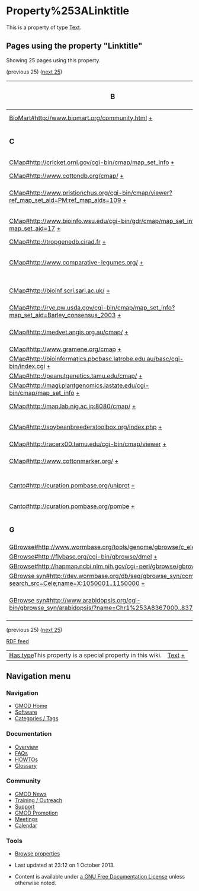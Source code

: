 



<span id="top"></span>




# <span dir="auto">Property%253ALinktitle</span>









This is a property of type
[Text](Special%253ATypes/Text "Special%253ATypes/Text").

  
<span id="SMWResults"></span>



## Pages using the property "Linktitle"

Showing 25 pages using this property.

(previous 25) ([next
25](http://gmod.org/mediawiki/index.php?title=Property%253ALinktitle&from=GBrowse+syn#SMWResults#SMWResults "Property%253ALinktitle"))

<table style="width: 100%; ">
<colgroup>
<col style="width: 50%" />
<col style="width: 50%" />
</colgroup>
<thead>
<tr class="header">
<th class="smwpropname"><h3 id="b">B</h3></th>
<th></th>
</tr>
</thead>
<tbody>
<tr class="odd">
<td class="smwpropname"><a
href="BioMart#http:.2F.2Fwww.biomart.org.2Fcommunity.html"
title="BioMart">BioMart#http://www.biomart.org/community.html</a> <span
class="smwbrowse"><a
href="Special%253ABrowse/BioMart-23http%253A-2F-2Fwww.biomart.org-2Fcommunity.html"
title="Special%253ABrowse/BioMart-23http%253A-2F-2Fwww.biomart.org-2Fcommunity.html">+</a></span></td>
<td class="smwprops">BioMart user community  <span class="smwsearch"><a
href="Special%253ASearchByProperty/Linktitle/BioMart-20user-20community"
title="Special%253ASearchByProperty/Linktitle/BioMart-20user-20community">+</a></span></td>
</tr>
<tr class="even">
<td class="smwpropname"><h3 id="c">C</h3></td>
<td></td>
</tr>
<tr class="odd">
<td class="smwpropname"><a
href="CMap.1#http:.2F.2Fcricket.ornl.gov.2Fcgi-bin.2Fcmap.2Fmap_set_info"
title="CMap">CMap#http://cricket.ornl.gov/cgi-bin/cmap/map_set_info</a> <span
class="smwbrowse"><a
href="Special%253ABrowse/CMap-23http%253A-2F-2Fcricket.ornl.gov-2Fcgi-2Dbin-2Fcmap-2Fmap_set_info"
title="Special%253ABrowse/CMap-23http:-2F-2Fcricket.ornl.gov-2Fcgi-2Dbin-2Fcmap-2Fmap set info">+</a></span></td>
<td class="smwprops">Populus at Oak Ridge  <span class="smwsearch"><a
href="Special%253ASearchByProperty/Linktitle/Populus-20at-20Oak-20Ridge"
title="Special%253ASearchByProperty/Linktitle/Populus-20at-20Oak-20Ridge">+</a></span></td>
</tr>
<tr class="even">
<td class="smwpropname"><a
href="CMap.1#http:.2F.2Fwww.cottondb.org.2Fcmap.2F"
title="CMap">CMap#http://www.cottondb.org/cmap/</a> <span
class="smwbrowse"><a
href="Special%253ABrowse/CMap-23http%253A-2F-2Fwww.cottondb.org-2Fcmap-2F"
title="Special%253ABrowse/CMap-23http%253A-2F-2Fwww.cottondb.org-2Fcmap-2F">+</a></span></td>
<td class="smwprops">CottonDB  <span class="smwsearch"><a
href="Special%253ASearchByProperty/Linktitle/CottonDB"
title="Special%253ASearchByProperty/Linktitle/CottonDB">+</a></span></td>
</tr>
<tr class="odd">
<td class="smwpropname"><a
href="CMap.1#http:.2F.2Fwww.pristionchus.org.2Fcgi-bin.2Fcmap.2Fviewer.3Fref_map_set_aid.3DPM.3Bref_map_aids.3D109"
title="CMap">CMap#http://www.pristionchus.org/cgi-bin/cmap/viewer?ref_map_set_aid=PM;ref_map_aids=109</a> <span
class="smwbrowse"><a
href="Special%253ABrowse/CMap-23http%253A-2F-2Fwww.pristionchus.org-2Fcgi-2Dbin-2Fcmap-2Fviewer-3Fref_map_set_aid=PM;ref_map_aids=109"
title="Special%253ABrowse/CMap-23http:-2F-2Fwww.pristionchus.org-2Fcgi-2Dbin-2Fcmap-2Fviewer-3Fref map set aid=PM;ref map aids=109">+</a></span></td>
<td class="smwprops">Pristionchus pacificus Physical Map  <span
class="smwsearch"><a
href="Special%253ASearchByProperty/Linktitle/Pristionchus-20pacificus-20Physical-20Map"
title="Special%253ASearchByProperty/Linktitle/Pristionchus-20pacificus-20Physical-20Map">+</a></span></td>
</tr>
<tr class="even">
<td class="smwpropname"><a
href="CMap.1#http:.2F.2Fwww.bioinfo.wsu.edu.2Fcgi-bin.2Fgdr.2Fcmap.2Fmap_set_info.3Fmap_set_aid.3D17"
title="CMap">CMap#http://www.bioinfo.wsu.edu/cgi-bin/gdr/cmap/map_set_info?map_set_aid=17</a> <span
class="smwbrowse"><a
href="Special%253ABrowse/CMap-23http%253A-2F-2Fwww.bioinfo.wsu.edu-2Fcgi-2Dbin-2Fgdr-2Fcmap-2Fmap_set_info-3Fmap_set_aid=17"
title="Special%253ABrowse/CMap-23http:-2F-2Fwww.bioinfo.wsu.edu-2Fcgi-2Dbin-2Fgdr-2Fcmap-2Fmap set info-3Fmap set aid=17">+</a></span></td>
<td class="smwprops">Genome Database for Rosaceae  <span
class="smwsearch"><a
href="Special%253ASearchByProperty/Linktitle/Genome-20Database-20for-20Rosaceae"
title="Special%253ASearchByProperty/Linktitle/Genome-20Database-20for-20Rosaceae">+</a></span></td>
</tr>
<tr class="odd">
<td class="smwpropname"><a href="CMap.1#http:.2F.2Ftropgenedb.cirad.fr"
title="CMap">CMap#http://tropgenedb.cirad.fr</a> <span
class="smwbrowse"><a
href="Special%253ABrowse/CMap-23http%253A-2F-2Ftropgenedb.cirad.fr"
title="Special%253ABrowse/CMap-23http%253A-2F-2Ftropgenedb.cirad.fr">+</a></span></td>
<td class="smwprops">TropGene  <span class="smwsearch"><a
href="Special%253ASearchByProperty/Linktitle/TropGene"
title="Special%253ASearchByProperty/Linktitle/TropGene">+</a></span></td>
</tr>
<tr class="even">
<td class="smwpropname"><a
href="CMap.1#http:.2F.2Fwww.comparative-legumes.org.2F"
title="CMap">CMap#http://www.comparative-legumes.org/</a> <span
class="smwbrowse"><a
href="Special%253ABrowse/CMap-23http%253A-2F-2Fwww.comparative-2Dlegumes.org-2F"
title="Special%253ABrowse/CMap-23http%253A-2F-2Fwww.comparative-2Dlegumes.org-2F">+</a></span></td>
<td class="smwprops">NCGR's Legume Information System  <span
class="smwsearch"><a
href="Special%253ASearchByProperty/Linktitle/NCGR&#39;s-20Legume-20Information-20System"
title="Special%253ASearchByProperty/Linktitle/NCGR&#39;s-20Legume-20Information-20System">+</a></span></td>
</tr>
<tr class="odd">
<td class="smwpropname"><a
href="CMap.1#http:.2F.2Fbioinf.scri.sari.ac.uk.2F"
title="CMap">CMap#http://bioinf.scri.sari.ac.uk/</a> <span
class="smwbrowse"><a
href="Special%253ABrowse/CMap-23http%253A-2F-2Fbioinf.scri.sari.ac.uk-2F"
title="Special%253ABrowse/CMap-23http%253A-2F-2Fbioinf.scri.sari.ac.uk-2F">+</a></span></td>
<td class="smwprops">SCRI Plant Bioinformatics Group  <span
class="smwsearch"><a
href="Special%253ASearchByProperty/Linktitle/SCRI-20Plant-20Bioinformatics-20Group"
title="Special%253ASearchByProperty/Linktitle/SCRI-20Plant-20Bioinformatics-20Group">+</a></span></td>
</tr>
<tr class="even">
<td class="smwpropname"><a
href="CMap.1#http:.2F.2Frye.pw.usda.gov.2Fcgi-bin.2Fcmap.2Fmap_set_info.3Fmap_set_aid.3DBarley_consensus_2003"
title="CMap">CMap#http://rye.pw.usda.gov/cgi-bin/cmap/map_set_info?map_set_aid=Barley_consensus_2003</a> <span
class="smwbrowse"><a
href="Special%253ABrowse/CMap-23http%253A-2F-2Frye.pw.usda.gov-2Fcgi-2Dbin-2Fcmap-2Fmap_set_info-3Fmap_set_aid=Barley_consensus_2003"
title="Special%253ABrowse/CMap-23http:-2F-2Frye.pw.usda.gov-2Fcgi-2Dbin-2Fcmap-2Fmap set info-3Fmap set aid=Barley consensus 2003">+</a></span></td>
<td class="smwprops">GrainGenes  <span class="smwsearch"><a
href="Special%253ASearchByProperty/Linktitle/GrainGenes"
title="Special%253ASearchByProperty/Linktitle/GrainGenes">+</a></span></td>
</tr>
<tr class="odd">
<td class="smwpropname"><a
href="CMap.1#http:.2F.2Fmedvet.angis.org.au.2Fcmap.2F"
title="CMap">CMap#http://medvet.angis.org.au/cmap/</a> <span
class="smwbrowse"><a
href="Special%253ABrowse/CMap-23http%253A-2F-2Fmedvet.angis.org.au-2Fcmap-2F"
title="Special%253ABrowse/CMap-23http%253A-2F-2Fmedvet.angis.org.au-2Fcmap-2F">+</a></span></td>
<td class="smwprops">Comparitive Location Database  <span
class="smwsearch"><a
href="Special%253ASearchByProperty/Linktitle/Comparitive-20Location-20Database"
title="Special%253ASearchByProperty/Linktitle/Comparitive-20Location-20Database">+</a></span></td>
</tr>
<tr class="even">
<td class="smwpropname"><a
href="CMap.1#http:.2F.2Fwww.gramene.org.2Fcmap"
title="CMap">CMap#http://www.gramene.org/cmap</a> <span
class="smwbrowse"><a
href="Special%253ABrowse/CMap-23http%253A-2F-2Fwww.gramene.org-2Fcmap"
title="Special%253ABrowse/CMap-23http%253A-2F-2Fwww.gramene.org-2Fcmap">+</a></span></td>
<td class="smwprops">Gramene  <span class="smwsearch"><a
href="Special%253ASearchByProperty/Linktitle/Gramene"
title="Special%253ASearchByProperty/Linktitle/Gramene">+</a></span></td>
</tr>
<tr class="odd">
<td class="smwpropname"><a
href="CMap.1#http:.2F.2Fbioinformatics.pbcbasc.latrobe.edu.au.2Fbasc.2Fcgi-bin.2Findex.cgi"
title="CMap">CMap#http://bioinformatics.pbcbasc.latrobe.edu.au/basc/cgi-bin/index.cgi</a> <span
class="smwbrowse"><a
href="Special%253ABrowse/CMap-23http%253A-2F-2Fbioinformatics.pbcbasc.latrobe.edu.au-2Fbasc-2Fcgi-2Dbin-2Findex.cgi"
title="Special%253ABrowse/CMap-23http%253A-2F-2Fbioinformatics.pbcbasc.latrobe.edu.au-2Fbasc-2Fcgi-2Dbin-2Findex.cgi">+</a></span></td>
<td class="smwprops">BASC  <span class="smwsearch"><a
href="Special%253ASearchByProperty/Linktitle/BASC"
title="Special%253ASearchByProperty/Linktitle/BASC">+</a></span></td>
</tr>
<tr class="even">
<td class="smwpropname"><a
href="CMap.1#http:.2F.2Fpeanutgenetics.tamu.edu.2Fcmap.2F"
title="CMap">CMap#http://peanutgenetics.tamu.edu/cmap/</a> <span
class="smwbrowse"><a
href="Special%253ABrowse/CMap-23http%253A-2F-2Fpeanutgenetics.tamu.edu-2Fcmap-2F"
title="Special%253ABrowse/CMap-23http%253A-2F-2Fpeanutgenetics.tamu.edu-2Fcmap-2F">+</a></span></td>
<td class="smwprops">PeanutMap  <span class="smwsearch"><a
href="Special%253ASearchByProperty/Linktitle/PeanutMap"
title="Special%253ASearchByProperty/Linktitle/PeanutMap">+</a></span></td>
</tr>
<tr class="odd">
<td class="smwpropname"><a
href="CMap.1#http:.2F.2Fmagi.plantgenomics.iastate.edu.2Fcgi-bin.2Fcmap.2Fmap_set_info"
title="CMap">CMap#http://magi.plantgenomics.iastate.edu/cgi-bin/cmap/map_set_info</a> <span
class="smwbrowse"><a
href="Special%253ABrowse/CMap-23http%253A-2F-2Fmagi.plantgenomics.iastate.edu-2Fcgi-2Dbin-2Fcmap-2Fmap_set_info"
title="Special%253ABrowse/CMap-23http:-2F-2Fmagi.plantgenomics.iastate.edu-2Fcgi-2Dbin-2Fcmap-2Fmap set info">+</a></span></td>
<td class="smwprops">MAGI  <span class="smwsearch"><a
href="Special%253ASearchByProperty/Linktitle/MAGI"
title="Special%253ASearchByProperty/Linktitle/MAGI">+</a></span></td>
</tr>
<tr class="even">
<td class="smwpropname"><a
href="CMap.1#http:.2F.2Fmap.lab.nig.ac.jp:8080.2Fcmap.2F"
title="CMap">CMap#http://map.lab.nig.ac.jp:8080/cmap/</a> <span
class="smwbrowse"><a
href="Special%253ABrowse/CMap-23http%253A-2F-2Fmap.lab.nig.ac.jp%253A8080-2Fcmap-2F"
title="Special%253ABrowse/CMap-23http%253A-2F-2Fmap.lab.nig.ac.jp%253A8080-2Fcmap-2F">+</a></span></td>
<td class="smwprops">Composite Wheat Map  <span class="smwsearch"><a
href="Special%253ASearchByProperty/Linktitle/Composite-20Wheat-20Map"
title="Special%253ASearchByProperty/Linktitle/Composite-20Wheat-20Map">+</a></span></td>
</tr>
<tr class="odd">
<td class="smwpropname"><a
href="CMap.1#http:.2F.2Fsoybeanbreederstoolbox.org.2Findex.php"
title="CMap">CMap#http://soybeanbreederstoolbox.org/index.php</a> <span
class="smwbrowse"><a
href="Special%253ABrowse/CMap-23http%253A-2F-2Fsoybeanbreederstoolbox.org-2Findex.php"
title="Special%253ABrowse/CMap-23http%253A-2F-2Fsoybeanbreederstoolbox.org-2Findex.php">+</a></span></td>
<td class="smwprops">Soybean Breeders Toolbox  <span
class="smwsearch"><a
href="Special%253ASearchByProperty/Linktitle/Soybean-20Breeders-20Toolbox"
title="Special%253ASearchByProperty/Linktitle/Soybean-20Breeders-20Toolbox">+</a></span></td>
</tr>
<tr class="even">
<td class="smwpropname"><a
href="CMap.1#http:.2F.2Fracerx00.tamu.edu.2Fcgi-bin.2Fcmap.2Fviewer"
title="CMap">CMap#http://racerx00.tamu.edu/cgi-bin/cmap/viewer</a> <span
class="smwbrowse"><a
href="Special%253ABrowse/CMap-23http%253A-2F-2Fracerx00.tamu.edu-2Fcgi-2Dbin-2Fcmap-2Fviewer"
title="Special%253ABrowse/CMap-23http%253A-2F-2Fracerx00.tamu.edu-2Fcgi-2Dbin-2Fcmap-2Fviewer">+</a></span></td>
<td class="smwprops">BeeBase  <span class="smwsearch"><a
href="Special%253ASearchByProperty/Linktitle/BeeBase"
title="Special%253ASearchByProperty/Linktitle/BeeBase">+</a></span></td>
</tr>
<tr class="odd">
<td class="smwpropname"><a
href="CMap.1#http:.2F.2Fwww.cottonmarker.org.2F"
title="CMap">CMap#http://www.cottonmarker.org/</a> <span
class="smwbrowse"><a
href="Special%253ABrowse/CMap-23http%253A-2F-2Fwww.cottonmarker.org-2F"
title="Special%253ABrowse/CMap-23http%253A-2F-2Fwww.cottonmarker.org-2F">+</a></span></td>
<td class="smwprops">Cotton Marker Database  <span class="smwsearch"><a
href="Special%253ASearchByProperty/Linktitle/Cotton-20Marker-20Database"
title="Special%253ASearchByProperty/Linktitle/Cotton-20Marker-20Database">+</a></span></td>
</tr>
<tr class="even">
<td class="smwpropname"><a
href="Canto#http:.2F.2Fcuration.pombase.org.2Funiprot"
title="Canto">Canto#http://curation.pombase.org/uniprot</a> <span
class="smwbrowse"><a
href="Special%253ABrowse/Canto-23http%253A-2F-2Fcuration.pombase.org-2Funiprot"
title="Special%253ABrowse/Canto-23http%253A-2F-2Fcuration.pombase.org-2Funiprot">+</a></span></td>
<td class="smwprops">Generic Gene Ontology Canto  <span
class="smwsearch"><a
href="Special%253ASearchByProperty/Linktitle/Generic-20Gene-20Ontology-20Canto"
title="Special%253ASearchByProperty/Linktitle/Generic-20Gene-20Ontology-20Canto">+</a></span></td>
</tr>
<tr class="odd">
<td class="smwpropname"><a
href="Canto#http:.2F.2Fcuration.pombase.org.2Fpombe"
title="Canto">Canto#http://curation.pombase.org/pombe</a> <span
class="smwbrowse"><a
href="Special%253ABrowse/Canto-23http%253A-2F-2Fcuration.pombase.org-2Fpombe"
title="Special%253ABrowse/Canto-23http%253A-2F-2Fcuration.pombase.org-2Fpombe">+</a></span></td>
<td class="smwprops">PomBase Canto  <span class="smwsearch"><a
href="Special%253ASearchByProperty/Linktitle/PomBase-20Canto"
title="Special%253ASearchByProperty/Linktitle/PomBase-20Canto">+</a></span></td>
</tr>
<tr class="even">
<td class="smwpropname"><h3 id="g">G</h3></td>
<td></td>
</tr>
<tr class="odd">
<td class="smwpropname"><a
href="GBrowse.1#http:.2F.2Fwww.wormbase.org.2Ftools.2Fgenome.2Fgbrowse.2Fc_elegans.2F"
title="GBrowse">GBrowse#http://www.wormbase.org/tools/genome/gbrowse/c_elegans/</a> <span
class="smwbrowse"><a
href="Special%253ABrowse/GBrowse-23http%253A-2F-2Fwww.wormbase.org-2Ftools-2Fgenome-2Fgbrowse-2Fc_elegans-2F"
title="Special%253ABrowse/GBrowse-23http:-2F-2Fwww.wormbase.org-2Ftools-2Fgenome-2Fgbrowse-2Fc elegans-2F">+</a></span></td>
<td class="smwprops">WormBase  <span class="smwsearch"><a
href="Special%253ASearchByProperty/Linktitle/WormBase"
title="Special%253ASearchByProperty/Linktitle/WormBase">+</a></span></td>
</tr>
<tr class="even">
<td class="smwpropname"><a
href="GBrowse.1#http:.2F.2Fflybase.org.2Fcgi-bin.2Fgbrowse.2Fdmel"
title="GBrowse">GBrowse#http://flybase.org/cgi-bin/gbrowse/dmel</a> <span
class="smwbrowse"><a
href="Special%253ABrowse/GBrowse-23http%253A-2F-2Fflybase.org-2Fcgi-2Dbin-2Fgbrowse-2Fdmel"
title="Special%253ABrowse/GBrowse-23http%253A-2F-2Fflybase.org-2Fcgi-2Dbin-2Fgbrowse-2Fdmel">+</a></span></td>
<td class="smwprops">FlyBase  <span class="smwsearch"><a
href="Special%253ASearchByProperty/Linktitle/FlyBase"
title="Special%253ASearchByProperty/Linktitle/FlyBase">+</a></span></td>
</tr>
<tr class="odd">
<td class="smwpropname"><a
href="GBrowse.1#http:.2F.2Fhapmap.ncbi.nlm.nih.gov.2Fcgi-perl.2Fgbrowse.2Fgbrowse"
title="GBrowse">GBrowse#http://hapmap.ncbi.nlm.nih.gov/cgi-perl/gbrowse/gbrowse</a> <span
class="smwbrowse"><a
href="Special%253ABrowse/GBrowse-23http%253A-2F-2Fhapmap.ncbi.nlm.nih.gov-2Fcgi-2Dperl-2Fgbrowse-2Fgbrowse"
title="Special%253ABrowse/GBrowse-23http%253A-2F-2Fhapmap.ncbi.nlm.nih.gov-2Fcgi-2Dperl-2Fgbrowse-2Fgbrowse">+</a></span></td>
<td class="smwprops">HapMap  <span class="smwsearch"><a
href="Special%253ASearchByProperty/Linktitle/HapMap"
title="Special%253ASearchByProperty/Linktitle/HapMap">+</a></span></td>
</tr>
<tr class="even">
<td class="smwpropname"><a
href="GBrowse_syn.1#http:.2F.2Fdev.wormbase.org.2Fdb.2Fseq.2Fgbrowse_syn.2Fcompara.3Fsearch_src.3DCele.3Bname.3DX:1050001..1150000"
title="GBrowse syn">GBrowse
syn#http://dev.wormbase.org/db/seq/gbrowse_syn/compara?search_src=Cele;name=X:1050001..1150000</a> <span
class="smwbrowse"><a
href="Special%253ABrowse/GBrowse-20syn-23http%253A-2F-2Fdev.wormbase.org-2Fdb-2Fseq-2Fgbrowse_syn-2Fcompara-3Fsearch_src=Cele;name=X%253A1050001..1150000"
title="Special%253ABrowse/GBrowse-20syn-23http:-2F-2Fdev.wormbase.org-2Fdb-2Fseq-2Fgbrowse syn-2Fcompara-3Fsearch src=Cele;name=X:1050001..1150000">+</a></span></td>
<td class="smwprops">WormBase  <span class="smwsearch"><a
href="Special%253ASearchByProperty/Linktitle/WormBase"
title="Special%253ASearchByProperty/Linktitle/WormBase">+</a></span></td>
</tr>
<tr class="odd">
<td class="smwpropname"><a
href="GBrowse_syn.1#http:.2F.2Fwww.arabidopsis.org.2Fcgi-bin.2Fgbrowse_syn.2Farabidopsis.2F.3Fname.3DChr1.253A8367000..8370501"
title="GBrowse syn">GBrowse
syn#http://www.arabidopsis.org/cgi-bin/gbrowse_syn/arabidopsis/?name=Chr1%253A8367000..8370501</a> <span
class="smwbrowse"><a
href="Special%253ABrowse/GBrowse-20syn-23http%253A-2F-2Fwww.arabidopsis.org-2Fcgi-2Dbin-2Fgbrowse_syn-2Farabidopsis-2F-3Fname=Chr1-253A8367000..8370501"
title="Special%253ABrowse/GBrowse-20syn-23http:-2F-2Fwww.arabidopsis.org-2Fcgi-2Dbin-2Fgbrowse syn-2Farabidopsis-2F-3Fname=Chr1-253A8367000..8370501">+</a></span></td>
<td class="smwprops">The Arabidopsis Information Resource  <span
class="smwsearch"><a
href="Special%253ASearchByProperty/Linktitle/The-20Arabidopsis-20Information-20Resource"
title="Special%253ASearchByProperty/Linktitle/The-20Arabidopsis-20Information-20Resource">+</a></span></td>
</tr>
</tbody>
</table>

(previous 25) ([next
25](http://gmod.org/mediawiki/index.php?title=Property%253ALinktitle&from=GBrowse+syn#SMWResults#SMWResults "Property%253ALinktitle"))




</span><span class="smwrdflink"><span class="rdflink">[RDF
feed](http://gmod.org/wiki/Special:ExportRDF/Property%253ALinktitle "Special:ExportRDF/Property%253ALinktitle")</span></span>

|  |  |
|----|----|
| <span class="smw-highlighter" data-type="1" state="inline" data-title="Property"><span class="smwbuiltin">[Has type](Property%253AHas_type "Property:Has type")</span><span class="smwttcontent">This property is a special property in this wiki.</span></span> | [Text](Special%253ATypes/Text "Special%253ATypes/Text") <span class="smwsearch">[+](Special%253ASearchByProperty/Has-20type/Text "Special%253ASearchByProperty/Has-20type/Text")</span> |






## Navigation menu









### Navigation



- <span id="n-GMOD-Home">[GMOD Home](Main_Page)</span>
- <span id="n-Software">[Software](GMOD_Components)</span>
- <span id="n-Categories-.2F-Tags">[Categories /
  Tags](Categories)</span>




### Documentation



- <span id="n-Overview">[Overview](Overview)</span>
- <span id="n-FAQs">[FAQs](Category%253AFAQ)</span>
- <span id="n-HOWTOs">[HOWTOs](Category%253AHOWTO)</span>
- <span id="n-Glossary">[Glossary](Glossary)</span>




### Community



- <span id="n-GMOD-News">[GMOD News](GMOD_News)</span>
- <span id="n-Training-.2F-Outreach">[Training /
  Outreach](Training_and_Outreach)</span>
- <span id="n-Support">[Support](Support)</span>
- <span id="n-GMOD-Promotion">[GMOD Promotion](GMOD_Promotion)</span>
- <span id="n-Meetings">[Meetings](Meetings)</span>
- <span id="n-Calendar">[Calendar](Calendar)</span>




### Tools

- <span id="t-smwbrowselink"><a href="Special%253ABrowse/Property%253ALinktitle" rel="smw-browse">Browse
  properties</a></span>



- <span id="footer-info-lastmod">Last updated at 23:12 on 1 October
  2013.</span>
<!-- - <span id="footer-info-viewcount">8,207 page views.</span> -->
- <span id="footer-info-copyright">Content is available under
  <a href="http://www.gnu.org/licenses/fdl-1.3.html" class="external"
  rel="nofollow">a GNU Free Documentation License</a> unless otherwise
  noted.</span>

<!-- -->



<!-- -->




